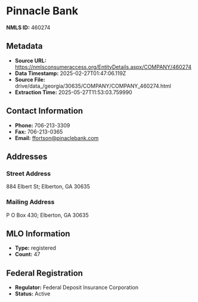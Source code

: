 # Pinnacle Bank

**NMLS ID:** 460274

## Metadata
- **Source URL:** https://nmlsconsumeraccess.org/EntityDetails.aspx/COMPANY/460274
- **Data Timestamp:** 2025-02-27T01:47:06.119Z
- **Source File:** drive/data_/georgia/30635/COMPANY/COMPANY_460274.html
- **Extraction Time:** 2025-05-27T11:53:03.759990

## Contact Information
- **Phone:** 706-213-3309
- **Fax:** 706-213-0365
- **Email:** ffortson@pinaclebank.com

## Addresses
### Street Address
884 Elbert St; Elberton, GA 30635

### Mailing Address
P O Box 430; Elberton, GA 30635

## MLO Information
- **Type:** registered
- **Count:** 47

## Federal Registration
- **Regulator:** Federal Deposit Insurance Corporation
- **Status:** Active

